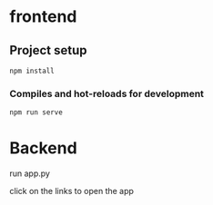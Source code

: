 # frontend

## Project setup

```
npm install
```

### Compiles and hot-reloads for development

```
npm run serve
```

# Backend

run app.py

click on the links to open the app

